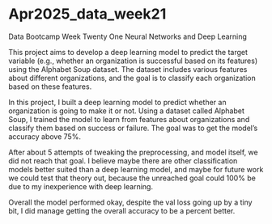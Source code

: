 # Apr2025_data_week21
Data Bootcamp Week Twenty One Neural Networks and Deep Learning

This project aims to develop a deep learning model to predict the target variable (e.g., whether an organization is successful based on its features) using the Alphabet Soup dataset. The dataset includes various features about different organizations, and the goal is to classify each organization based on these features.

In this project, I built a deep learning model to predict whether an organization is going to make it or not. Using a dataset called Alphabet Soup, I trained the model to learn from features about organizations and classify them based on success or failure. The goal was to get the model’s accuracy above 75%.

After about 5 attempts of tweaking the preprocessing, and model itself, we did not reach that goal. I believe maybe there are other classification models better suited than
a deep learning model, and maybe for future work we could test that theory out, because the unreached goal could 100% be due to my inexperience with deep learning.

Overall the model performed okay, despite the val loss going up by a tiny bit, I did manage getting the overall accuracy to be a percent better.